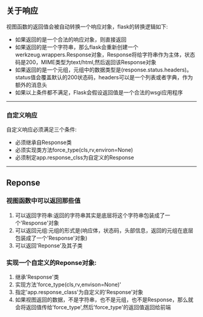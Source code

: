 ## 关于响应

视图函数的返回值会被自动转换一个响应对象，flask的转换逻辑如下:

* 如果返回的是一个合法的响应对象，则直接返回
* 如果返回的是一个字符串，那么flask会重新创建一个werkzeug.wrappers.Response对象，Response将给字符串作为主体，状态码是200，MIME类型为text/html,然后返回该Response对象
* 如果返回的是一个元组，元组中的数据类型是\(response.status.headers\)。status值会覆盖默认的200状态码，headers可以是一个列表或者字典，作为额外的消息头
* 如果以上条件都不满足，Flask会假设返回值是一个合法的wsgi应用程序

---

### 自定义响应

自定义响应必须满足三个条件:

* 必须继承自Response类
* 必须实现类方法force\_type\(cls,rv,environ=None\)
* 必须制定app.response\_clss为自定义的Response

---

## Reponse

### 视图函数中可以返回那些值

1. 可以返回字符串:返回的字符串其实是底层将这个字符串包装成了一个'Response'对象
2. 可以返回元组:元组的形式是\(响应体，状态码，头部信息，返回的元组在底层包装成了一个'Response'对象\)
3. 可以返回'Reponse'及其子类

### 实现一个自定义的Reponse对象:

1. 继承'Response'类
2. 实现方法'force\_type\(cls,rv,envison=None\)'
3. 指定'app.response\_class'为自定义的'Response'对象
4. 如果视图返回的数据，不是字符串，也不是元组，也不是Response，那么就会将返回值传给'force\_type',然后'force\_type'的返回值返回给前端



